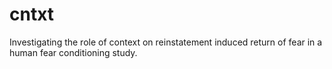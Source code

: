 # cntxt
Investigating the role of context on reinstatement induced return of fear in a human fear conditioning study.
